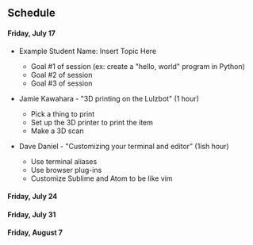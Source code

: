 ## Schedule

#### Friday, July 17

* Example Student Name: Insert Topic Here
  - Goal #1 of session (ex: create a "hello, world" program in Python)
  - Goal #2 of session
  - Goal #3 of session

* Jamie Kawahara - "3D printing on the Lulzbot" (1 hour)
  - Pick a thing to print
  - Set up the 3D printer to print the item
  - Make a 3D scan

* Dave Daniel - "Customizing your terminal and editor" (1ish hour)
  - Use terminal aliases
  - Use browser plug-ins
  - Customize Sublime and Atom to be like vim

#### Friday, July 24

#### Friday, July 31

#### Friday, August 7
